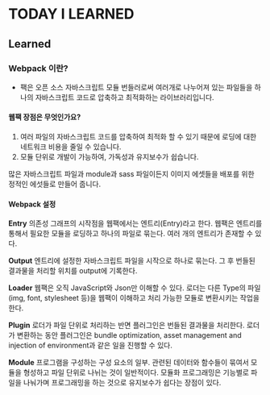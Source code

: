 # TODAY I LEARNED

## Learned

### Webpack 이란?

- 팩은 오픈 소스 자바스크립트 모듈 번들러로써 여러개로 나누어져 있는 파일들을 하나의 자바스크립트 코드로 압축하고 최적화하는 라이브러리입니다.

#### 웹팩 장점은 무엇인가요?

1. 여러 파일의 자바스크립트 코드를 압축하여 최적화 할 수 있기 때문에 로딩에 대한 네트워크 비용을 줄일 수 있습니다.
2. 모듈 단위로 개발이 가능하여, 가독성과 유지보수가 쉽습니다.

많은 자바스크립트 파일과 module과 sass 파일이든지 이미지 에셋들을 배포를 위한 정적인 에섯들로 만들어 줍니다.

#### Webpack 설정

**Entry**
의존성 그래프의 시작점을 웹팩에서는 엔트리(Entry)라고 한다.
웹팩은 엔트리를 통해서 필요한 모듈을 로딩하고 하나의 파일로 묶는다.
여러 개의 엔트리가 존재할 수 있다.

**Output**
엔트리에 설정한 자바스크립트 파일을 시작으로 하나로 묶는다. 그 후 번들된 결과물을 처리할 위치를 output에 기록한다.

**Loader**
웹팩은 오직 JavaScript와 Json만 이해할 수 있다.
로더는 다른 Type의 파일(img, font, stylesheet 등)을 웹팩이 이해하고 처리 가능한 모듈로 변환시키는 작업을 한다.

**Plugin**
로더가 파일 단위로 처리하는 반면 플러그인은 번들된 결과물을 처리한다.
로더가 변환하는 동안 플러그인은 bundle optimization, asset management and injection of environment과 같은 일을 진행할 수 있다.

**Module**
프로그램을 구성하는 구성 요소의 일부.
관련된 데이터와 함수들이 묶여서 모듈을 형성하고 파일 단위로 나뉘는 것이 일반적이다.
모듈화 프로그래밍은 기능별로 파일을 나눠가며 프로그래밍을 하는 것으로 유지보수가 쉽다는 장점이 있다.

